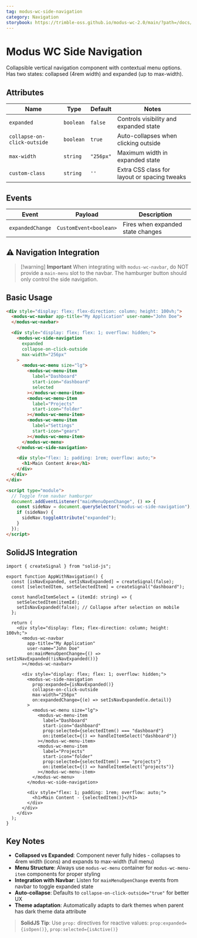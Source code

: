 ```yaml
---
tag: modus-wc-side-navigation
category: Navigation
storybook: https://trimble-oss.github.io/modus-wc-2.0/main/?path=/docs/components-side-navigation--docs
---
```


# Modus WC Side Navigation

Collapsible vertical navigation component with contextual menu options. Has two states: collapsed (4rem width) and expanded (up to max-width).

## Attributes

| Name                        | Type      | Default   | Notes                                        |
| --------------------------- | --------- | --------- | -------------------------------------------- |
| `expanded`                  | `boolean` | `false`   | Controls visibility and expanded state       |
| `collapse-on-click-outside` | `boolean` | `true`    | Auto-collapses when clicking outside         |
| `max-width`                 | `string`  | `"256px"` | Maximum width in expanded state              |
| `custom-class`              | `string`  | `''`      | Extra CSS class for layout or spacing tweaks |

## Events

| Event            | Payload                | Description                       |
| ---------------- | ---------------------- | --------------------------------- |
| `expandedChange` | `CustomEvent<boolean>` | Fires when expanded state changes |

## ⚠️ Navigation Integration

> [!warning] **Important**
> When integrating with `modus-wc-navbar`, do NOT provide a `main-menu` slot to the navbar. The hamburger button should only control the side navigation.

## Basic Usage

```html
<div style="display: flex; flex-direction: column; height: 100vh;">
  <modus-wc-navbar app-title="My Application" user-name="John Doe">
  </modus-wc-navbar>

  <div style="display: flex; flex: 1; overflow: hidden;">
    <modus-wc-side-navigation
      expanded
      collapse-on-click-outside
      max-width="256px"
    >
      <modus-wc-menu size="lg">
        <modus-wc-menu-item
          label="Dashboard"
          start-icon="dashboard"
          selected
        ></modus-wc-menu-item>
        <modus-wc-menu-item
          label="Projects"
          start-icon="folder"
        ></modus-wc-menu-item>
        <modus-wc-menu-item
          label="Settings"
          start-icon="gears"
        ></modus-wc-menu-item>
      </modus-wc-menu>
    </modus-wc-side-navigation>

    <div style="flex: 1; padding: 1rem; overflow: auto;">
      <h1>Main Content Area</h1>
    </div>
  </div>
</div>

<script type="module">
  // Toggle from navbar hamburger
  document.addEventListener("mainMenuOpenChange", () => {
    const sideNav = document.querySelector("modus-wc-side-navigation");
    if (sideNav) {
      sideNav.toggleAttribute("expanded");
    }
  });
</script>
```

## SolidJS Integration

```tsx
import { createSignal } from "solid-js";

export function AppWithNavigation() {
  const [isNavExpanded, setIsNavExpanded] = createSignal(false);
  const [selectedItem, setSelectedItem] = createSignal("dashboard");

  const handleItemSelect = (itemId: string) => {
    setSelectedItem(itemId);
    setIsNavExpanded(false); // Collapse after selection on mobile
  };

  return (
    <div style="display: flex; flex-direction: column; height: 100vh;">
      <modus-wc-navbar
        app-title="My Application"
        user-name="John Doe"
        on:mainMenuOpenChange={() => setIsNavExpanded(!isNavExpanded())}
      ></modus-wc-navbar>

      <div style="display: flex; flex: 1; overflow: hidden;">
        <modus-wc-side-navigation
          prop:expanded={isNavExpanded()}
          collapse-on-click-outside
          max-width="256px"
          on:expandedChange={(e) => setIsNavExpanded(e.detail)}
        >
          <modus-wc-menu size="lg">
            <modus-wc-menu-item
              label="Dashboard"
              start-icon="dashboard"
              prop:selected={selectedItem() === "dashboard"}
              on:itemSelect={() => handleItemSelect("dashboard")}
            ></modus-wc-menu-item>
            <modus-wc-menu-item
              label="Projects"
              start-icon="folder"
              prop:selected={selectedItem() === "projects"}
              on:itemSelect={() => handleItemSelect("projects")}
            ></modus-wc-menu-item>
          </modus-wc-menu>
        </modus-wc-side-navigation>

        <div style="flex: 1; padding: 1rem; overflow: auto;">
          <h1>Main Content - {selectedItem()}</h1>
        </div>
      </div>
    </div>
  );
}
```

## Key Notes

- **Collapsed vs Expanded**: Component never fully hides - collapses to 4rem width (icons) and expands to max-width (full menu)
- **Menu Structure**: Always use `modus-wc-menu` container for `modus-wc-menu-item` components for proper styling
- **Integration with Navbar**: Listen for `mainMenuOpenChange` events from navbar to toggle expanded state
- **Auto-collapse**: Defaults to `collapse-on-click-outside="true"` for better UX
- **Theme adaptation**: Automatically adapts to dark themes when parent has dark theme data attribute

> **SolidJS Tip**: Use `prop:` directives for reactive values: `prop:expanded={isOpen()}`, `prop:selected={isActive()}`
